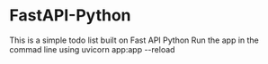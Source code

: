 # FastAPI-Python
This is a simple todo list built on Fast API Python
Run the app in the commad line using
uvicorn app:app --reload
